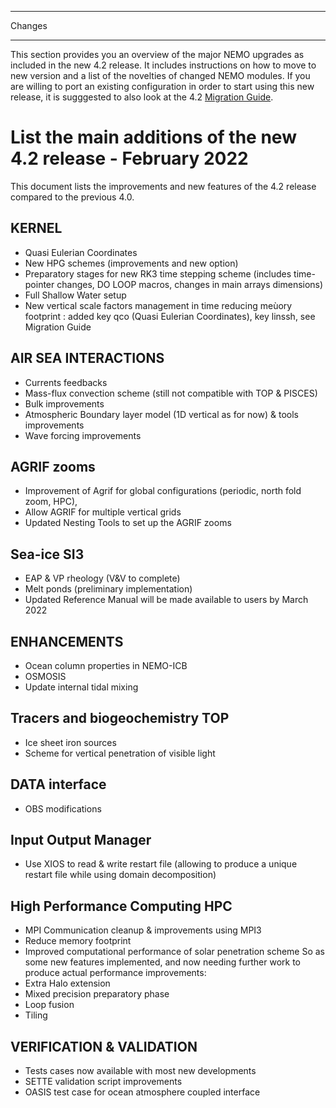 *******
Changes
*******

This section provides you an overview of the major NEMO upgrades as included in the new 4.2 release. 
It includes instructions on how to move to new version and a list of the novelties of changed NEMO modules.
If you are willing to port an existing configuration in order to start using this new release, it is sugggested to also look at the 4.2 [Migration Guide](https://sites.nemo-ocean.io/user-guide/migration.html).
  
# List the main additions of the new 4.2 release - February 2022

This document lists the improvements and new features of the 4.2 release compared to the previous 4.0.

## KERNEL

- Quasi Eulerian Coordinates
- New HPG schemes (improvements and new option)
- Preparatory stages for new RK3 time stepping scheme (includes time-pointer changes, DO LOOP macros, changes in main arrays dimensions)
- Full Shallow Water setup
- New vertical scale factors management in time reducing meùory footprint : added key qco (Quasi Eulerian Coordinates), key linssh, see Migration Guide

## AIR SEA INTERACTIONS

- Currents feedbacks
- Mass-flux convection scheme (still not compatible with TOP & PISCES)
- Bulk improvements 
- Atmospheric Boundary layer model (1D vertical as for now) & tools improvements
- Wave forcing improvements

## AGRIF zooms

- Improvement of Agrif for global configurations (periodic, north fold zoom, HPC), 
- Allow AGRIF for multiple vertical grids
- Updated Nesting Tools to set up the AGRIF zooms

## Sea-ice SI3

- EAP & VP rheology (V&V to complete)
- Melt ponds (preliminary implementation)
- Updated Reference Manual will be made available to users by March 2022

## ENHANCEMENTS

- Ocean column properties in NEMO-ICB
- OSMOSIS
- Update internal tidal mixing 

## Tracers and biogeochemistry TOP

- Ice sheet iron sources
- Scheme for vertical penetration of visible light

## DATA interface

- OBS modifications

## Input Output Manager

- Use XIOS to read & write restart file (allowing to produce a unique restart file while using domain decomposition)

## High Performance Computing HPC

- MPI Communication cleanup & improvements using MPI3
- Reduce memory footprint
- Improved computational performance of solar penetration scheme
So as some new features implemented, and now needing further work to produce actual performance improvements:
- Extra Halo extension
- Mixed precision preparatory phase
- Loop fusion
- Tiling

## VERIFICATION & VALIDATION

- Tests cases now available with most  new developments
- SETTE validation script improvements
- OASIS test case for ocean atmosphere coupled interface
